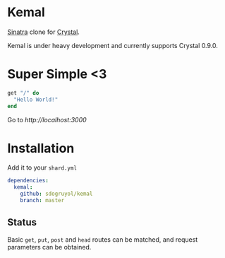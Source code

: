 # Kemal

[Sinatra](http://www.sinatrarb.com/) clone for [Crystal](http://www.crystal-lang.org).

Kemal is under heavy development and currently supports Crystal 0.9.0.

# Super Simple <3

```ruby
get "/" do
  "Hello World!"
end
```

Go to *http://localhost:3000*

# Installation

Add it to your ```shard.yml```

```yml
dependencies:
  kemal:
    github: sdogruyol/kemal
    branch: master
```

## Status

Basic `get`, `put`, `post` and `head` routes can be matched, and request parameters can be obtained.
